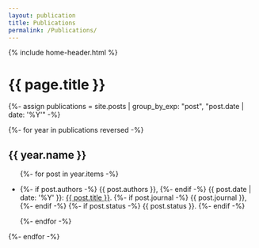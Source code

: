 ```yaml
---
layout: publication
title: Publications 
permalink: /Publications/
---
```

{% include home-header.html %}

<h1>{{ page.title }}</h1>

{%- assign publications = site.posts | group_by_exp: "post", "post.date | date: '%Y'" -%}

<div class="publications">
  {%- for year in publications reversed -%}
    <h2>{{ year.name }}</h2>
    <ul>
      {%- for post in year.items -%}
        <li>
          <p>
            {%- if post.authors -%}
              {{ post.authors }},
            {%- endif -%}
            {{ post.date | date: '%Y' }}:
            <a href="{{ post.url | relative_url }}">{{ post.title }}</a>.
            {%- if post.journal -%}
              {{ post.journal }},
            {%- endif -%}
            {%- if post.status -%}
              {{ post.status }}.
            {%- endif -%}
          </p>
        </li>
      {%- endfor -%}
    </ul>
  {%- endfor -%}
</div>

<script>
  function backToTop() {
    window.scrollTo({ top: 0, behavior: 'smooth' });
  }
</script>
